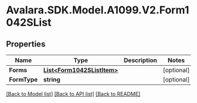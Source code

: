 # Avalara.SDK.Model.A1099.V2.Form1042SList

## Properties

Name | Type | Description | Notes
------------ | ------------- | ------------- | -------------
**Forms** | [**List&lt;Form1042SListItem&gt;**](Form1042SListItem.md) |  | [optional] 
**FormType** | **string** |  | [optional] 

[[Back to Model list]](../../../README.md#documentation-for-models) [[Back to API list]](../../../README.md#documentation-for-api-endpoints) [[Back to README]](../../../README.md)

